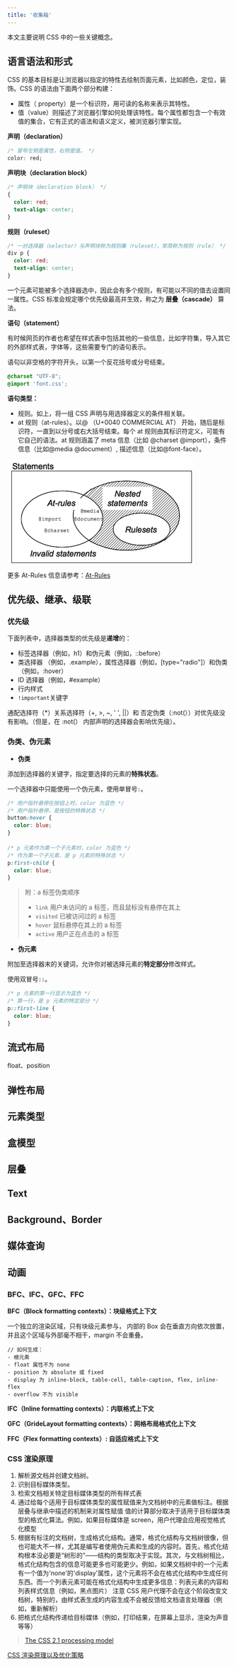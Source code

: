 ```yaml
---
title: '收集箱'
---
```


本文主要说明 CSS 中的一些关键概念。

## 语言语法和形式

CSS 的基本目标是让浏览器以指定的特性去绘制页面元素，比如颜色，定位，装饰。CSS 的语法由下面两个部分构建：

- 属性（ property）是一个标识符，用可读的名称来表示其特性。
- 值（value）则描述了浏览器引擎如何处理该特性。每个属性都包含一个有效值的集合，它有正式的语法和语义定义，被浏览器引擎实现。 

**声明（declaration）**

```css
/* 冒号左侧是属性，右侧是值。 */
color: red;
```

**声明块（declaration block）**

```css
/* 声明块（declaration block） */
{
  color: red;
  text-align: center;
}
```

**规则（ruleset）**

```css
/* 一对选择器（selector）与声明块称为规则集（ruleset），常简称为规则（rule） */
div p {
  color: red;
  text-align: center;
}
```
一个元素可能被多个选择器选中，因此会有多个规则，有可能以不同的值去设置同一属性。CSS 标准会规定哪个优先级最高并生效，称之为 **层叠（cascade）** 算法。

**语句（statement）**

有时候网页的作者也希望在样式表中包括其他的一些信息，比如字符集，导入其它的外部样式表，字体等，这些需要专门的语句表示。

语句以非空格的字符开头，以第一个反花括号或分号结束。

```css
@charset "UTF-8";
@import 'font.css';
```

**语句类型：**

- 规则。如上，将一组 CSS 声明与用选择器定义的条件相关联。
- at 规则（at-rules）。以@ （U+0040 COMMERCIAL AT） 开始，随后是标识符，一直到以分号或右大括号结束。每个 at 规则由其标识符定义，可能有它自己的语法。at 规则涵盖了 meta 信息（比如 @charset  @import），条件信息（比如@media  @document）, 描述信息（比如@font-face）。

![](../../images/css/04.png)

更多 At-Rules 信息请参考：[At-Rules](./atRules)

## 优先级、继承、级联

### 优先级

下面列表中，选择器类型的优先级是**递增**的：

- 标签选择器（例如，h1）和伪元素（例如，::before）
- 类选择器 （例如，.example），属性选择器（例如，[type="radio"]）和伪类（例如，:hover）
- ID 选择器（例如，#example）
- 行内样式
- `!important`关键字

通配选择符（\*）关系选择符（+, >, ~, ' ', ||）和 否定伪类（:not(））对优先级没有影响。（但是，在 :not(） 内部声明的选择器会影响优先级）。

### 伪类、伪元素

- **伪类**

添加到选择器的关键字，指定要选择的元素的**特殊状态**。

一个选择器中只能使用一个伪元素，使用单冒号`:`。

```css
/* 用户指针悬停在按钮上时，color 为蓝色 */
/* 用户指针悬停，是按钮的特殊状态 */
button:hover {
  color: blue;
}

/* p 元素作为第一个子元素时，color 为蓝色 */
/* 作为第一个子元素，是 p 元素的特殊状态 */
p:first-child {
  color: blue;
}
```

> 附：a 标签伪类顺序
> - `link` 用户未访问的 a 标签，而且鼠标没有悬停在其上
> - `visited` 已被访问过的 a 标签
> - `hover` 鼠标悬停在其上的 a 标签
> - `active` 用户正在点击的 a 标签

- **伪元素**

附加至选择器末的关键词，允许你对被选择元素的**特定部分**修改样式。

使用双冒号`::`。

```css
/* p 元素的第一行显示为蓝色 */
/* 第一行，是 p 元素的特定部分 */
p::first-line {
  color: blue;
}
```

## 流式布局

float、position

## 弹性布局

## 元素类型

## 盒模型

## 层叠

## Text

## Background、Border

## 媒体查询

## 动画

### BFC、IFC、GFC、FFC

**BFC（Block formatting contexts）：块级格式上下文**

一个独立的渲染区域，只有块级元素参与， 内部的 Box 会在垂直方向依次放置，并且这个区域与外部毫不相干，margin 不会重叠。

```
// 如何生成：
- 根元素
- float 属性不为 none
- position 为 absolute 或 fixed
- display 为 inline-block, table-cell, table-caption, flex, inline-flex
- overflow 不为 visible
```

**IFC（Inline formatting contexts）：内联格式上下文**

**GFC（GrideLayout formatting contexts）：网格布局格式化上下文**

**FFC（Flex formatting contexts）: 自适应格式上下文**

### CSS 渲染原理

1. 解析源文档并创建文档树。
2. 识别目标媒体类型。
3. 检索文档相关特定目标媒体类型的所有样式表
4. 通过给每个适用于目标媒体类型的属性赋值来为文档树中的元素做标注。根据层叠与继承中描述的机制来对属性赋值
  值的计算部分取决于适用于目标媒体类型的格式化算法。例如，如果目标媒体是 screen，用户代理会应用视觉格式化模型
5. 根据有标注的文档树，生成格式化结构。通常，格式化结构与文档树很像，但也可能大不一样，尤其是编写者使用伪元素和生成的内容时。首先，格式化结构根本没必要是“树形的”——结构的类型取决于实现。其次，与文档树相比，格式化结构包含的信息可能更多也可能更少。例如，如果文档树中的一个元素有一个值为'none'的'display'属性，这个元素将不会在格式化结构中生成任何东西。而一个列表元素可能在格式化结构中生成更多信息：列表元素的内容和列表样式信息（例如，黑点图片）
  注意 CSS 用户代理不会在这个阶段改变文档树，特别的，由样式表生成的内容生成不会被反馈给文档语言处理器（例如，重新解析）
6. 把格式化结构传递给目标媒体（例如，打印结果，在屏幕上显示，渲染为声音等等）

> [The CSS 2.1 processing model](https://www.w3.org/TR/CSS2/intro.html)

[CSS 渲染原理以及优化策略](https://segmentfault.com/a/1190000021073560)
